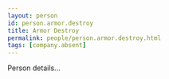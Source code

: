 ```yaml
---
layout: person
id: person.armor.destroy
title: Armor Destroy
permalink: people/person.armor.destroy.html
tags: [company.absent]
---
```


Person details...